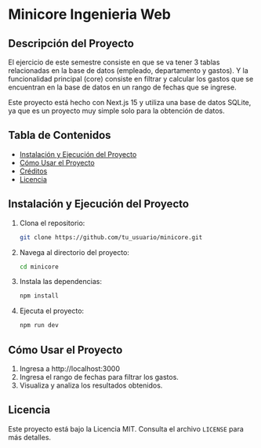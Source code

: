 # Minicore Ingenieria Web

## Descripción del Proyecto
El ejercicio de este semestre consiste en que se va tener 3 tablas relacionadas en la base de datos (empleado, departamento y gastos). Y la funcionalidad principal (core) consiste en filtrar y calcular los gastos que se encuentran en la base de datos en un rango de fechas que se ingrese.

Este proyecto está hecho con Next.js 15 y utiliza una base de datos SQLite, ya que es un proyecto muy simple solo para la obtención de datos.

## Tabla de Contenidos
- [Instalación y Ejecución del Proyecto](#instalación-y-ejecución-del-proyecto)
- [Cómo Usar el Proyecto](#cómo-usar-el-proyecto)
- [Créditos](#créditos)
- [Licencia](#licencia)

## Instalación y Ejecución del Proyecto
1. Clona el repositorio:
   ```bash
   git clone https://github.com/tu_usuario/minicore.git
   ```
2. Navega al directorio del proyecto:
   ```bash
   cd minicore
   ```
3. Instala las dependencias:
   ```bash
   npm install
   ```
4. Ejecuta el proyecto:
   ```bash
   npm run dev
   ```

## Cómo Usar el Proyecto
1. Ingresa a http://localhost:3000
2. Ingresa el rango de fechas para filtrar los gastos.
3. Visualiza y analiza los resultados obtenidos.

## Licencia
Este proyecto está bajo la Licencia MIT. Consulta el archivo `LICENSE` para más detalles.
